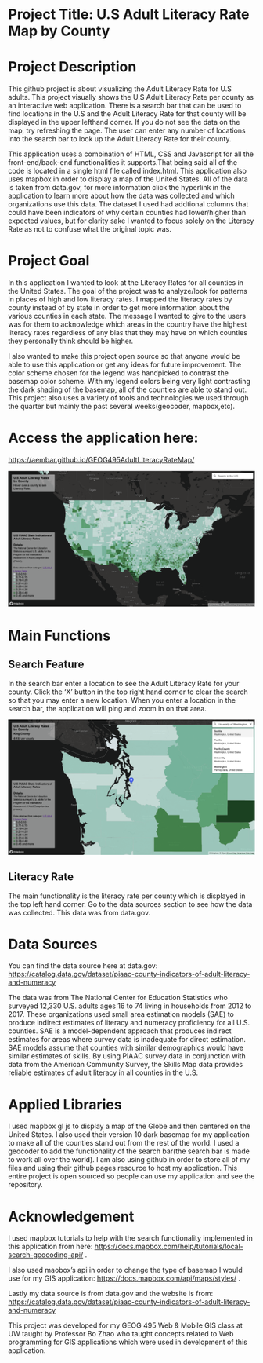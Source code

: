 # Project Title: U.S Adult Literacy Rate Map by County

# Project Description 
This github project is about visualizing the Adult Literacy Rate for U.S adults. This project visually shows the U.S Adult Literacy Rate per county as an interactive web application. There is a search bar that can be used to find locations in the U.S and the Adult Literacy Rate for that county will be displayed in the upper lefthand corner. If you do not see the data on the map, try refreshing the page. The user can enter any number of locations into the search bar to look up the Adult Literacy Rate for their county. 

This application uses a combination of HTML, CSS and Javascript for all the front-end/back-end functionalities it supports.That being said all of the code is located in a single html file called index.html. This application also uses mapbox in order to display a map of the United States. All of the data is taken from data.gov, for more information click the hyperlink in the application to learn more about how the data was collected and which organizations use this data. The dataset I used had addtional columns that could have been indicators of why certain counties had lower/higher than expected values, but for clarity sake I wanted to focus solely on the Literacy Rate as not to confuse what the original topic was.


# Project Goal
In this application I wanted to look at the Literacy Rates for all counties in the United States. The goal of the project was to analyze/look for patterns in places of high and low literacy rates. I mapped the literacy rates by county instead of by state in order to get more information about the various counties in each state. The message I wanted to give to the users was for them to acknowledge which areas in the country have the highest literacy rates regardless of any bias that they may have on which counties they personally think should be higher.

I also wanted to make this project open source so that anyone would be able to use this application or get any ideas for future improvement. The color scheme chosen for the legend was handpicked to contrast the basemap color scheme. With my legend colors being very light contrasting the dark shading of the basemap, all of the counties are able to stand out. This project also uses a variety of tools and technologies we used through the quarter but mainly the past several weeks(geocoder, mapbox,etc).  

# Access the application here: 
https://aembar.github.io/GEOG495AdultLiteracyRateMap/

![](https://github.com/aembar/GEOG495AdultLiteracyRateMap/blob/main/imgs/Screen%20Shot%202021-12-09%20at%205.59.48%20PM.png)


# Main Functions 

## Search Feature 

In the search bar enter a location to see the Adult Literacy Rate for your county. Click the ‘X’ button in the top right hand corner to clear the search so that you may enter a new location. When you enter a location in the search bar, the application will ping and zoom in on that area. 

![](https://github.com/aembar/GEOG495AdultLiteracyRateMap/blob/main/imgs/Screen%20Shot%202021-12-09%20at%207.11.37%20PM.png)

## Literacy Rate

The main functionality is the literacy rate per county which is displayed in the top left hand corner. Go to the data sources section to see how the data was collected. This data was from data.gov. 

# Data Sources 

You can find the data source here at data.gov: https://catalog.data.gov/dataset/piaac-county-indicators-of-adult-literacy-and-numeracy  

The data was from The National Center for Education Statistics who surveyed 12,330 U.S. adults ages 16 to 74 living in households from 2012 to 2017. These organizations used small area estimation models (SAE) to produce indirect estimates of literacy and numeracy proficiency for all U.S. counties. SAE is a model-dependent approach that produces indirect estimates for areas where survey data is inadequate for direct estimation. SAE models assume that counties with similar demographics would have similar estimates of skills. By using PIAAC survey data in conjunction with data from the American Community Survey, the Skills Map data provides reliable estimates of adult literacy in all counties in the U.S. 


# Applied Libraries 

I used mapbox gl js to display a map of the Globe and then centered on the United States. I also used their version 10 dark basemap for my application to make all of the counties stand out from the rest of the world. I used a geocoder to add the functionality of the search bar(the search bar is made to work all over the world). I am also using github in order to store all of my files and using their github pages resource to host my application. This entire project is open sourced so people can use my application and see the repository. 

# Acknowledgement 

I used mapbox tutorials to help with the search functionality implemented in this application from here: https://docs.mapbox.com/help/tutorials/local-search-geocoding-api/ . 

I also used maobox’s api in order to change the type of basemap I would use for my GIS application: https://docs.mapbox.com/api/maps/styles/ . 

Lastly my data source is from data.gov and the website is from: https://catalog.data.gov/dataset/piaac-county-indicators-of-adult-literacy-and-numeracy 

This project was developed for my GEOG 495 Web & Mobile GIS class at UW taught by Professor Bo Zhao who taught concepts related to Web programming for GIS applications which were used in development of this application. 

